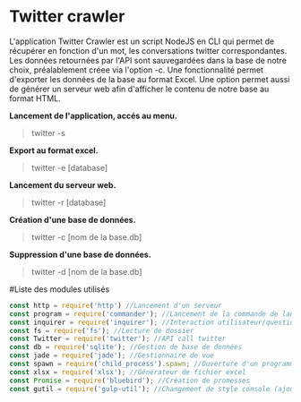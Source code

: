 # Twitter crawler

L'application Twitter Crawler est un script NodeJS en CLI qui permet de récupérer en fonction d'un mot, les conversations twitter correspondantes.
Les données retournées par l'API sont sauvegardées dans la base de notre choix, préalablement créee via l'option -c. Une fonctionnalité permet d'exporter les données de la base au format Excel.
Une option permet aussi de générer un serveur web afin d'afficher le contenu de notre base au format HTML.

**Lancement de l'application, accés au menu.**
>twitter -s

**Export au format excel.**
>twitter -e [database]

**Lancement du serveur web.**
>twitter -r [database]

**Création d'une base de données.**
>twitter -c [nom de la base.db]

**Suppression d'une base de données.**
>twitter -d [nom de la base.db]


#Liste des modules utilisés
```javascript
const http = require('http') //Lancement d'un serveur
const program = require('commander'); //Lancement de la commande de lancement avec des options
const inquirer = require('inquirer'); //Interaction utilisateur/questionnement
const fs = require('fs'); //Lecture de dossier
const Twitter = require('twitter'); //API call twitter
const db = require('sqlite'); //Gestion de base de données
const jade = require('jade'); //Gestionnaire de vue
const spawn = require('child_process').spawn; //Ouverture d'un programme interne
const xlsx = require('xlsx'); //Générateur de fichier excel
const Promise = require('bluebird'); //Création de promesses
const gutil = require('gulp-util'); //Changement de style console (ajout de couleurs)
```


